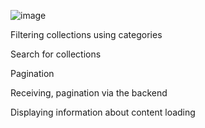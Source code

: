 ![image](https://user-images.githubusercontent.com/12086860/184237707-4810b1d8-f20b-40cf-93ea-37d2051b87ba.png)

Filtering collections using categories

Search for collections

Pagination

Receiving, pagination via the backend

Displaying information about content loading
